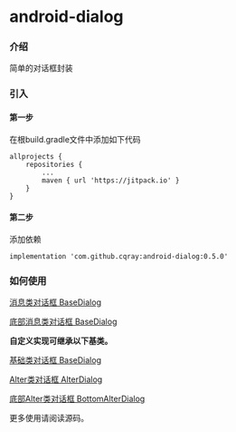 # android-dialog

### 介绍
简单的对话框封装

### 引入

#### 第一步
在根build.gradle文件中添加如下代码
```
allprojects {
    repositories {
        ...
        maven { url 'https://jitpack.io' }
    }
}
```
#### 第二步
添加依赖
```
implementation 'com.github.cqray:android-dialog:0.5.0'
```

### 如何使用

[消息类对话框 BaseDialog](./library/src/main/java/cn/cqray/android/dialog/BaseDialog.java)

[底部消息类对话框 BaseDialog](./library/src/main/java/cn/cqray/android/dialog/BaseDialog.java)

**自定义实现可继承以下基类。**

[基础类对话框 BaseDialog](./library/src/main/java/cn/cqray/android/dialog/BaseDialog.java)

[Alter类对话框 AlterDialog](./library/src/main/java/cn/cqray/android/dialog/AlterDialog.java)

[底部Alter类对话框 BottomAlterDialog](./library/src/main/java/cn/cqray/android/dialog/BottomAlterDialog.java)

更多使用请阅读源码。
